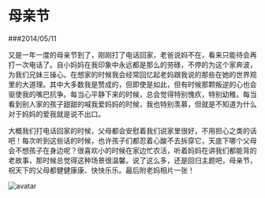 ﻿# 母亲节

###2014/05/11

又是一年一度的母亲节到了，刚刚打了电话回家，老爸说妈不在，看来只能待会再打一次电话了。自小妈妈在我印象中永远都是那么的劳碌，不停的为这个家奔波，为我们兄妹三操心。在想家的时候我会经常回忆起老妈跟我说的那些在她的世界观里的大道理。其中大多数我是赞成的，但即使是如此，但有时候那颗叛逆的心也会驱使我的嘴巴抗争。每当心平静下来的时候，总会觉得特别愧疚，特别幼稚。每当看到别人家的孩子甜甜的喊我爱妈妈的时候，我也特别羡慕，但就是不知道为什么对于妈妈的爱我就是说不出口。<br>

大概我们打电话回家的时候，父母都会安慰着我们说家里很好，不用担心之类的话吧！每次听到这些话的时候，也许孩子们都忍着心酸不去拆穿它，天底下哪个父母会不想孩子在身边呢？很喜欢小的时候在家边忙农活，听着妈妈在讲我们都能背的老故事，那时候总觉得这种场景很温馨。说了这么多，还是回归主题吧，母亲节，祝天下的父母都健健康康、快快乐乐。最后附老妈相片一张！

<img alt="avatar" src="img/20140509/mother.jpg">